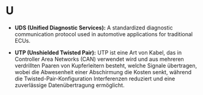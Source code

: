 # U

- **UDS (Unified Diagnostic Services):** A standardized diagnostic communication protocol used in automotive applications for traditional ECUs.

- **UTP (Unshielded Twisted Pair):** UTP ist eine Art von Kabel, das in Controller Area Networks (CAN) verwendet wird und aus mehreren verdrillten Paaren von Kupferleitern besteht, welche Signale übertragen, wobei die Abwesenheit einer Abschirmung die Kosten senkt, während die Twisted-Pair-Konfiguration Interferenzen reduziert und eine zuverlässige Datenübertragung ermöglicht.